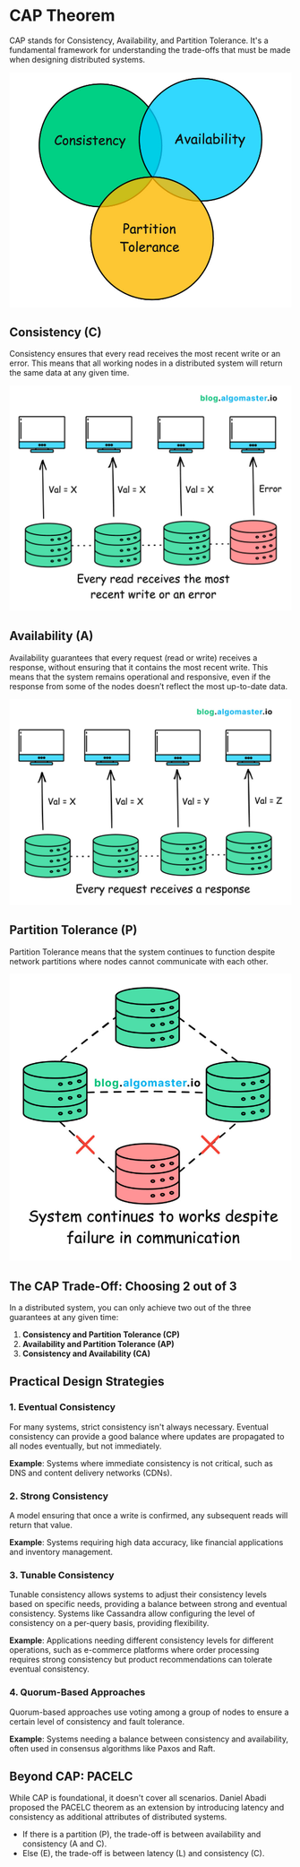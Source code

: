 # CAP Theorem

CAP stands for Consistency, Availability, and Partition Tolerance. It's a fundamental framework for understanding the trade-offs that must be made when designing distributed systems.

![CAP Theorem](images/cap_theorem.jpg)

## Consistency (C)

Consistency ensures that every read receives the most recent write or an error. This means that all working nodes in a distributed system will return the same data at any given time.

![Consistency](images/consistency.jpeg)

## Availability (A)

Availability guarantees that every request (read or write) receives a response, without ensuring that it contains the most recent write. This means that the system remains operational and responsive, even if the response from some of the nodes doesn’t reflect the most up-to-date data.

![Availability](images/availability.jpeg)

## Partition Tolerance (P)

Partition Tolerance means that the system continues to function despite network partitions where nodes cannot communicate with each other.

![Partition Tolerance](images/partition_tolerance.jpeg)

## The CAP Trade-Off: Choosing 2 out of 3

In a distributed system, you can only achieve two out of the three guarantees at any given time:

1. **Consistency and Partition Tolerance (CP)**
2. **Availability and Partition Tolerance (AP)**
3. **Consistency and Availability (CA)**

## Practical Design Strategies

### 1. Eventual Consistency

For many systems, strict consistency isn't always necessary. Eventual consistency can provide a good balance where updates are propagated to all nodes eventually, but not immediately.

**Example**: Systems where immediate consistency is not critical, such as DNS and content delivery networks (CDNs).

### 2. Strong Consistency

A model ensuring that once a write is confirmed, any subsequent reads will return that value.

**Example**: Systems requiring high data accuracy, like financial applications and inventory management.

### 3. Tunable Consistency

Tunable consistency allows systems to adjust their consistency levels based on specific needs, providing a balance between strong and eventual consistency. Systems like Cassandra allow configuring the level of consistency on a per-query basis, providing flexibility.

**Example**: Applications needing different consistency levels for different operations, such as e-commerce platforms where order processing requires strong consistency but product recommendations can tolerate eventual consistency.

### 4. Quorum-Based Approaches

Quorum-based approaches use voting among a group of nodes to ensure a certain level of consistency and fault tolerance.

**Example**: Systems needing a balance between consistency and availability, often used in consensus algorithms like Paxos and Raft.

## Beyond CAP: PACELC

While CAP is foundational, it doesn't cover all scenarios. Daniel Abadi proposed the PACELC theorem as an extension by introducing latency and consistency as additional attributes of distributed systems.

- If there is a partition (P), the trade-off is between availability and consistency (A and C).
- Else (E), the trade-off is between latency (L) and consistency (C).